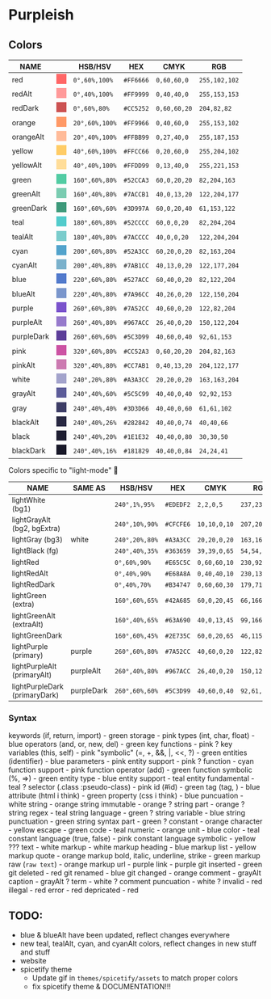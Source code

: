 # Purpleish

## Colors

|  NAME        |                                      |  HSB/HSV         |  HEX        |  CMYK          |  RGB            |
|--------------|--------------------------------------|------------------|-------------|----------------|-----------------|
|  red         |![img](./assets/colors/red.png)       |  `0°,60%,100%`   |  `#FF6666`  |  `0,60,60,0`   |  `255,102,102`  |
|  redAlt      |![img](./assets/colors/redAlt.png)    |  `0°,40%,100%`   |  `#FF9999`  |  `0,40,40,0`   |  `255,153,153`  |
|  redDark     |![img](./assets/colors/redDark.png)   |  `0°,60%,80%`    |  `#CC5252`  |  `0,60,60,20`  |  `204,82,82`    |
|  orange      |![img](./assets/colors/orange.png)    |  `20°,60%,100%`  |  `#FF9966`  |  `0,40,60,0`   |  `255,153,102`  |
|  orangeAlt   |![img](./assets/colors/orangeAlt.png) |  `20°,40%,100%`  |  `#FFBB99`  |  `0,27,40,0`   |  `255,187,153`  |
|  yellow      |![img](./assets/colors/yellow.png)    |  `40°,60%,100%`  |  `#FFCC66`  |  `0,20,60,0`   |  `255,204,102`  |
|  yellowAlt   |![img](./assets/colors/yellowAlt.png) |  `40°,40%,100%`  |  `#FFDD99`  |  `0,13,40,0`   |  `255,221,153`  |
|  green       |![img](./assets/colors/green.png)     |  `160°,60%,80%`  |  `#52CCA3`  |  `60,0,20,20`  |  `82,204,163`   |
|  greenAlt    |![img](./assets/colors/greenAlt.png)  |  `160°,40%,80%`  |  `#7ACCB1`  |  `40,0,13,20`  |  `122,204,177`  |
|  greenDark   |![img](./assets/colors/greenDark.png) |  `160°,60%,60%`  |  `#3D997A`  |  `60,0,20,40`  |  `61,153,122`   |
|  teal        |![img](./assets/colors/teal.png)      |  `180°,60%,80%`  |  `#52CCCC`  |  `60,0,0,20`   |  `82,204,204`   |
|  tealAlt     |![img](./assets/colors/tealAlt.png)   |  `180°,40%,80%`  |  `#7ACCCC`  |  `40,0,0,20`   |  `122,204,204`  |
|  cyan        |![img](./assets/colors/cyan.png)      |  `200°,60%,80%`  |  `#52A3CC`  |  `60,20,0,20`  |  `82,163,204`   |
|  cyanAlt     |![img](./assets/colors/cyanAlt.png)   |  `200°,40%,80%`  |  `#7AB1CC`  |  `40,13,0,20`  |  `122,177,204`  |
|  blue        |![img](./assets/colors/blue.png)      |  `220°,60%,80%`  |  `#527ACC`  |  `60,40,0,20`  |  `82,122,204`   |
|  blueAlt     |![img](./assets/colors/blueAlt.png)   |  `220°,40%,80%`  |  `#7A96CC`  |  `40,26,0,20`  |  `122,150,204`  |
|  purple      |![img](./assets/colors/purple.png)    |  `260°,60%,80%`  |  `#7A52CC`  |  `40,60,0,20`  |  `122,82,204`   |
|  purpleAlt   |![img](./assets/colors/purpleAlt.png) |  `260°,40%,80%`  |  `#967ACC`  |  `26,40,0,20`  |  `150,122,204`  |
|  purpleDark  |![img](./assets/colors/purpleDark.png)|  `260°,60%,60%`  |  `#5C3D99`  |  `40,60,0,40`  |  `92,61,153`    |
|  pink        |![img](./assets/colors/pink.png)      |  `320°,60%,80%`  |  `#CC52A3`  |  `0,60,20,20`  |  `204,82,163`   |
|  pinkAlt     |![img](./assets/colors/pinkAlt.png)   |  `320°,40%,80%`  |  `#CC7AB1`  |  `0,40,13,20`  |  `204,122,177`  |
|  white       |![img](./assets/colors/white.png)     |  `240°,20%,80%`  |  `#A3A3CC`  |  `20,20,0,20`  |  `163,163,204`  |
|  grayAlt     |![img](./assets/colors/grayAlt.png)   |  `240°,40%,60%`  |  `#5C5C99`  |  `40,40,0,40`  |  `92,92,153`    |
|  gray        |![img](./assets/colors/gray.png)      |  `240°,40%,40%`  |  `#3D3D66`  |  `40,40,0,60`  |  `61,61,102`    |
|  blackAlt    |![img](./assets/colors/blackAlt.png)   |  `240°,40%,26%`  |  `#282842`  |  `40,40,0,74`  |  `40,40,66`     |
|  black       |![img](./assets/colors/black.png)     |  `240°,40%,20%`  |  `#1E1E32`  |  `40,40,0,80`  |  `30,30,50`     |
|  blackDark   |![img](./assets/colors/blackDark.png) |  `240°,40%,16%`  |  `#181829`  |  `40,40,0,84`  |  `24,24,41`     |

Colors specific to "light-mode" 🤮

|  NAME                        |  SAME AS   | HSB/HSV        | HEX       | CMYK         | RGB           |
|------------------------------|------------|----------------|-----------|--------------|---------------|
| lightWhite (bg1)             |            | `240°,1%,95%`  | `#EDEDF2` | `2,2,0,5`    | `237,237,242` |
| lightGrayAlt (bg2, bgExtra)  |            | `240°,10%,90%` | `#CFCFE6` | `10,10,0,10` | `207,207,230` |
| lightGray (bg3)              | white      | `240°,20%,80%` | `#A3A3CC` | `20,20,0,20` | `163,163,204` |
| lightBlack (fg)              |            | `240°,40%,35%` | `#363659` | `39,39,0,65` | `54,54,89`    |
| lightRed                     |            | `0°,60%,90%`   | `#E65C5C` | `0,60,60,10` | `230,92,92`   |
| lightRedAlt                  |            | `0°,40%,90%`   | `#E68A8A` | `0,40,40,10` | `230,138,138` |
| lightRedDark                 |            | `0°,40%,70%`   | `#B34747` | `0,60,60,30` | `179,71,71`   |
| lightGreen (extra)           |            | `160°,60%,65%` | `#42A685` | `60,0,20,45` | `66,166,133`  |
| lightGreenAlt (extraAlt)     |            | `160°,40%,65%` | `#63A690` | `40,0,13,45` | `99,166,144`  |
| lightGreenDark               |            | `160°,60%,45%` | `#2E735C` | `60,0,20,65` | `46,115,92`   |
| lightPurple (primary)        | purple     | `260°,60%,80%` | `#7A52CC` | `40,60,0,20` | `122,82,204`  |
| lightPurpleAlt (primaryAlt)  | purpleAlt  | `260°,40%,80%` | `#967ACC` | `26,40,0,20` | `150,122,204` |
| lightPurpleDark (primaryDark)| purpleDark | `260°,60%,60%` | `#5C3D99` | `40,60,0,40` | `92,61,153`   |


### Syntax

keywords (if, return, import) - green
storage - pink
types (int, char, float) - blue
operators (and, or, new, del) - green
key functions - pink ?
key variables (this, self) - pink
"symbolic" (=, +, &&, |, <<, ?) - green
entities (identifier) - blue
parameters - pink
entity support - pink ?
function - cyan
function support - pink
function operator (add) - green
function symbolic (%, =>) - green
entity type - blue
entity support - teal
entity fundamental - teal ?
selector (.class :pseudo-class) - pink
id (#id) - green
tag (tag, <tag></tag>) - blue
attribute (html i think) - green
property (css i think) - blue
puncuation - white
string - orange
string immutable - orange ?
string part - orange ?
string regex - teal
string language - green ?
string variable - blue
string punctuation - green
string syntax part - green ?
constant - orange
character - yellow
escape - green
code - teal
numeric - orange
unit - blue
color - teal
constant language (true, false) - pink
constant language symbolic - yellow ???
text - white
markup - white
markup heading - blue
markup list - yellow
markup quote - orange
markup bold, italic, underline, strike - green
markup raw (`raw text`) - orange
markup url - purple
link - purple
git inserted - green
git deleted - red
git renamed - blue
git changed - orange
comment - grayAlt
caption - grayAlt ?
term - white ?
comment puncuation - white ?
invalid - red
illegal - red
error - red
depricated - red

## TODO:

- blue & blueAlt have been updated, reflect changes everywhere
- new teal, tealAlt, cyan, and cyanAlt colors, reflect changes in new stuff and stuff
- website
- spicetify theme
    - Update gif in `themes/spicetify/assets` to match proper colors
    - fix spicetify theme & DOCUMENTATION!!!
